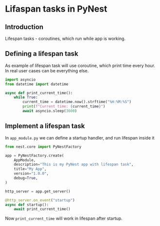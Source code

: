 # Lifaspan tasks in PyNest

## Introduction

Lifespan tasks - coroutines, which run while app is working. 

## Defining a lifespan task
As example of lifespan task will use coroutine, which print time every hour. In real user cases can be everything else.

```python
import asyncio
from datetime import datetime

async def print_current_time():
    while True:
        current_time = datetime.now().strftime("%H:%M:%S")
        print(f"Current time: {current_time}")
        await asyncio.sleep(3600)
```

## Implement a lifespan task
In `app_module.py` we can define a startup handler, and run lifespan inside it

```python
from nest.core import PyNestFactory

app = PyNestFactory.create(
    AppModule,
    description="This is my PyNest app with lifespan task",
    title="My App",
    version="1.0.0",
    debug=True,
)

http_server = app.get_server()

@http_server.on_event("startup")
async def startup():
    await print_current_time()
```

Now `print_current_time` will work in lifespan after startup.
